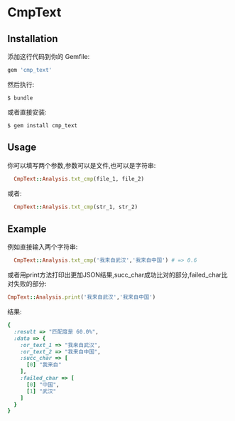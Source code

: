 # CmpText


## Installation

添加这行代码到你的 Gemfile:

```ruby
gem 'cmp_text'
```

然后执行:

    $ bundle

或者直接安装:

    $ gem install cmp_text

## Usage

你可以填写两个参数,参数可以是文件,也可以是字符串:

```ruby
  CmpText::Analysis.txt_cmp(file_1, file_2)
```
或者:

```ruby
  CmpText::Analysis.txt_cmp(str_1, str_2)
```

## Example

例如直接输入两个字符串:

```ruby
  CmpText::Analysis.txt_cmp('我来自武汉','我来自中国') # => 0.6
```

或者用print方法打印出更加JSON结果,succ_char成功比对的部分,failed_char比对失败的部分:

```ruby
CmpText::Analysis.print('我来自武汉','我来自中国')
```

结果:
```ruby
{
  :result => "匹配度是 60.0%",
  :data => {
    :or_text_1 => "我来自武汉",
    :or_text_2 => "我来自中国",
    :succ_char => [
      [0] "我来自"
    ],
    :failed_char => [
      [0] "中国",
      [1] "武汉"
    ]
  }
}
```

